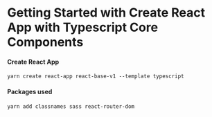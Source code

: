 # Getting Started with Create React App with Typescript Core Components


#### Create React App
```
yarn create react-app react-base-v1 --template typescript
```
#### Packages used 
```
yarn add classnames sass react-router-dom
```

